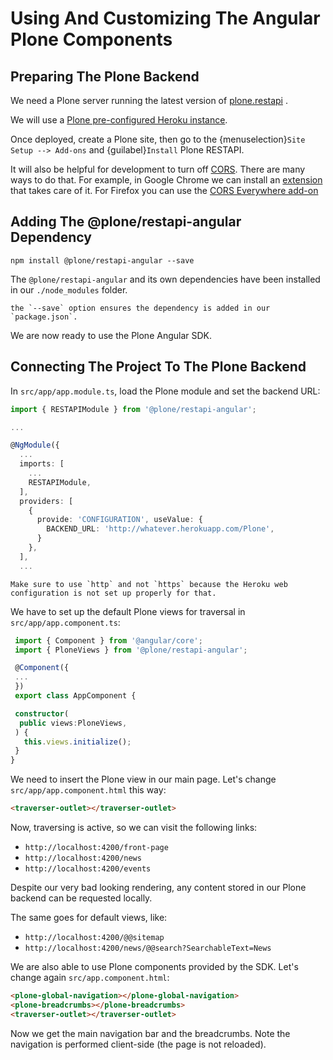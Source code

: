 # Using And Customizing The Angular Plone Components

## Preparing The Plone Backend

We need a Plone server running the latest version of [plone.restapi](https://plonerestapi.readthedocs.io/en/latest/) .

We will use a [Plone pre-configured Heroku instance](https://github.com/collective/training-sandbox).

Once deployed, create a Plone site, then go to the {menuselection}`Site Setup --> Add-ons` and {guilabel}`Install` Plone RESTAPI.

It will also be helpful for development to turn off [CORS](https://en.wikipedia.org/wiki/Cross-origin_resource_sharing).
There are many ways to do that.  For example, in Google Chrome we can install an [extension](https://chrome.google.com/webstore/detail/allow-control-allow-origi/nlfbmbojpeacfghkpbjhddihlkkiljbi?utm_source=chrome-app-launcher) that takes care of it. For Firefox you can use the [CORS Everywhere add-on](https://addons.mozilla.org/en-US/firefox/addon/cors-everywhere/)

## Adding The @plone/restapi-angular Dependency

```console
npm install @plone/restapi-angular --save
```

The `@plone/restapi-angular` and its own dependencies have been installed in our `./node_modules` folder.

```{note}
the `--save` option ensures the dependency is added in our `package.json`.
```

We are now ready to use the Plone Angular SDK.

## Connecting The Project To The Plone Backend

In `src/app/app.module.ts`, load the Plone module and set the backend URL:

```ts
import { RESTAPIModule } from '@plone/restapi-angular';

...

@NgModule({
  ...
  imports: [
    ...
    RESTAPIModule,
  ],
  providers: [
    {
      provide: 'CONFIGURATION', useValue: {
        BACKEND_URL: 'http://whatever.herokuapp.com/Plone',
      }
    },
  ],
  ...
```

```{warning}
Make sure to use `http` and not `https` because the Heroku web configuration is not set up properly for that.
```

We have to set up the default Plone views for traversal in `src/app/app.component.ts`:

```ts
 import { Component } from '@angular/core';
 import { PloneViews } from '@plone/restapi-angular';

 @Component({
 ...
 })
 export class AppComponent {

 constructor(
  public views:PloneViews,
 ) {
   this.views.initialize();
 }
}
```

We need to insert the Plone view in our main page. Let's change `src/app/app.component.html` this way:

```html
<traverser-outlet></traverser-outlet>
```

Now, traversing is active, so we can visit the following links:

- `http://localhost:4200/front-page`
- `http://localhost:4200/news`
- `http://localhost:4200/events`

Despite our very bad looking rendering, any content stored in our Plone backend can be requested locally.

The same goes for default views, like:

- `http://localhost:4200/@@sitemap`
- `http://localhost:4200/news/@@search?SearchableText=News`

We are also able to use Plone components provided by the SDK.
Let's change again `src/app.component.html`:

```html
<plone-global-navigation></plone-global-navigation>
<plone-breadcrumbs></plone-breadcrumbs>
<traverser-outlet></traverser-outlet>
```

Now we get the main navigation bar and the breadcrumbs. Note the navigation is performed client-side (the page is not reloaded).
